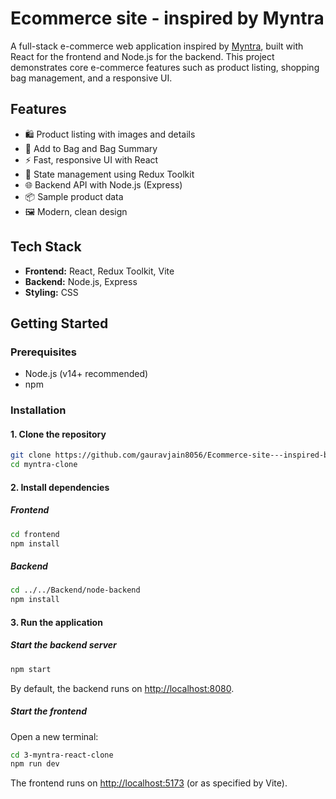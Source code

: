 #   Ecommerce site - inspired by Myntra

A full-stack e-commerce web application inspired by [Myntra](https://www.myntra.com/), built with React for the frontend and Node.js for the backend. This project demonstrates core e-commerce features such as product listing, shopping bag management, and a responsive UI.

## Features

- 🛍️ Product listing with images and details
- 🛒 Add to Bag and Bag Summary
- ⚡ Fast, responsive UI with React
- 🔄 State management using Redux Toolkit
- 🌐 Backend API with Node.js (Express)
- 📦 Sample product data
- 🖼️ Modern, clean design


## Tech Stack

- **Frontend:** React, Redux Toolkit, Vite
- **Backend:** Node.js, Express
- **Styling:** CSS

## Getting Started

### Prerequisites

- Node.js (v14+ recommended)
- npm

### Installation

#### 1. Clone the repository

```bash
git clone https://github.com/gauravjain8056/Ecommerce-site---inspired-by-Myntra.git
cd myntra-clone
```

#### 2. Install dependencies

##### Frontend

```bash
cd frontend
npm install
```

##### Backend

```bash
cd ../../Backend/node-backend
npm install
```

#### 3. Run the application

##### Start the backend server

```bash
npm start
```

By default, the backend runs on [http://localhost:8080](http://localhost:8080).

##### Start the frontend

Open a new terminal:

```bash
cd 3-myntra-react-clone
npm run dev
```

The frontend runs on [http://localhost:5173](http://localhost:5173) (or as specified by Vite).
